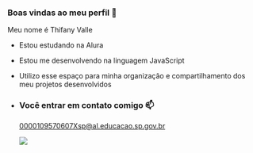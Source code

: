 ### Boas vindas ao meu perfil 🖤

Meu nome é Thifany Valle

- Estou estudando na Alura
- Estou me desenvolvendo na linguagem JavaScript
- Utilizo esse espaço para minha organizaçâo e compartilhamento dos meu projetos desenvolvidos

- ### Você entrar em contato comigo 📫

  0000109570607Xsp@al.educacao.sp.gov.br



  ![](https://media.tenor.com/Rv3x7_Mlj1kAAAAi/stich-beso.gif)
